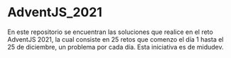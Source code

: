 # AdventJS_2021
En este repositorio se encuentran las soluciones que realice en el reto AdventJS 2021, la cual consiste en 25 retos que comenzo el día 1 hasta el 25 de diciembre, un problema por cada día. Esta iniciativa es de midudev. 
